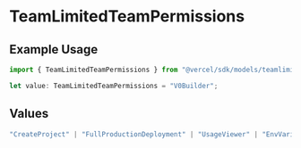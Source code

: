# TeamLimitedTeamPermissions

## Example Usage

```typescript
import { TeamLimitedTeamPermissions } from "@vercel/sdk/models/teamlimited.js";

let value: TeamLimitedTeamPermissions = "V0Builder";
```

## Values

```typescript
"CreateProject" | "FullProductionDeployment" | "UsageViewer" | "EnvVariableManager" | "EnvironmentManager" | "V0Builder" | "V0Chatter" | "V0Viewer"
```